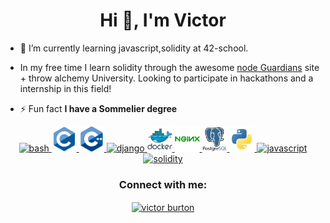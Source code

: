 <h1 align="center">Hi 👋, I'm Victor</h1>

  - 🌱 I’m currently learning javascript,solidity at 42-school.
    
  - In my free time I learn solidity through the awesome [node Guardians](https://nodeguardians.io) site + throw alchemy University. Looking to participate in hackathons and a internship in this field!
  
  - ⚡ Fun fact **I have a Sommelier degree**

<p align="center">
    <a href="https://www.gnu.org/software/bash/" target="_blank" rel="noreferrer">
        <img src="https://www.vectorlogo.zone/logos/gnu_bash/gnu_bash-icon.svg" alt="bash" width="40" height="40"/>
    </a>
    <a href="https://www.cprogramming.com/" target="_blank" rel="noreferrer">
        <img src="https://raw.githubusercontent.com/devicons/devicon/master/icons/c/c-original.svg" alt="c" width="40" height="40"/>
    </a>
    <a href="https://www.w3schools.com/cpp/" target="_blank" rel="noreferrer">
        <img src="https://raw.githubusercontent.com/devicons/devicon/master/icons/cplusplus/cplusplus-original.svg" alt="cplusplus" width="40" height="40"/>
    </a>
    <a href="https://www.djangoproject.com/" target="_blank" rel="noreferrer">
        <img src="https://cdn.worldvectorlogo.com/logos/django.svg" alt="django" width="40" height="40"/>
    </a>
    <a href="https://www.docker.com/" target="_blank" rel="noreferrer">
        <img src="https://raw.githubusercontent.com/devicons/devicon/master/icons/docker/docker-original-wordmark.svg" alt="docker" width="40" height="40"/>
    </a>
    <a href="https://www.nginx.com" target="_blank" rel="noreferrer">
        <img src="https://raw.githubusercontent.com/devicons/devicon/master/icons/nginx/nginx-original.svg" alt="nginx" width="40" height="40"/>
    </a>
    <a href="https://www.postgresql.org" target="_blank" rel="noreferrer">
        <img src="https://raw.githubusercontent.com/devicons/devicon/master/icons/postgresql/postgresql-original-wordmark.svg" alt="postgresql" width="40" height="40"/>
    </a>
    <a href="https://www.python.org" target="_blank" rel="noreferrer">
        <img src="https://raw.githubusercontent.com/devicons/devicon/master/icons/python/python-original.svg" alt="python" width="40" height="40"/>
    </a>
    <a href="https://www.javascript.com/" target="_blank" rel="noreferrer">
        <img src="https://upload.wikimedia.org/wikipedia/commons/6/6a/JavaScript-logo.png" alt="javascript" width="40" height="40"/>
    </a>
    <a href="https://soliditylang.org/" target="_blank" rel="noreferrer">
        <img src="https://upload.wikimedia.org/wikipedia/commons/9/98/Solidity_logo.svg" alt="solidity" width="40" height="40"/>
    </a>
</p>



<h3 align="center">Connect with me:</h3>
<p align="center">
<a href="https://www.linkedin.com/in/victor-burton-8b0a60151" target="blank"><img align="center" src="https://raw.githubusercontent.com/rahuldkjain/github-profile-readme-generator/master/src/images/icons/Social/linked-in-alt.svg" alt="victor burton" height="30" width="40" /></a>
</p>
